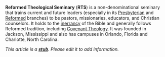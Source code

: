 **Reformed Theological Seminary** (**RTS**) is a non-denominational
seminary that trains current and future leaders (especially in its
[Presbyterian](Presbyterian "Presbyterian") and
[Reformed](Reformed "Reformed") branches) to be pastors,
missionaries, educators, and Christian counselors. It holds to the
[inerrancy](Inerrancy "Inerrancy") of the Bible and generally
follows Reformed tradition, including
[Covenant Theology](Covenant_Theology "Covenant Theology"). It was
founded in Jackson, Mississippi and also has campuses in Orlando,
Florida and Charlotte, North Carolina.

*This article is a **[stub](http://www.theopedia.com/Category:Theopedia_stubs "Category:Theopedia stubs")**. Please edit it to add information.*


